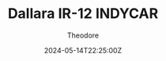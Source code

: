 ---
title: "Dallara IR-12 INDYCAR"
meta_title: ""
description: "Dallara IR-12 INDYCAR/VRC Formula NA 2012 (vrc_formula_na_2012_road) by VRC"
date: 2024-05-14T22:25:00Z
thumb: LIWn6b1
mainimage: p8OfRk2
cargallery: ["EtAKzvO", "Cf7yxjV", "ODFx1FW"]
categories: ["Car"]
author: "Theodore"
tags: ["Dallara", "Formula", "Italy", "2012", "VRC", "NTT IndyCar", "IndyCar"]
draft: false
link: https://mods.to/cVc1683922579f464
zipsize: "0.54 GB"
manu: Dallara
championship: NTT IndyCar
country: Italy
year: 2012
class: Formula
drivetrain: RWD
engine: V6 Turbo
power: "730 bhp"
torque: "527"
mass: 735
speed: 280+
gb: 6-speed
accel: 2.78 seconds
creator: VRC
creatorfull: Virtual Racing Cars
version: "1.5"
csp: "0.2.6"
carname: "Dallara IR-12 INDYCAR"
realname: "Formula NA 2012"
livery: "Road only"
r2r: 1
host: ModsFire
vars: ["Road", "Oval"]
---
